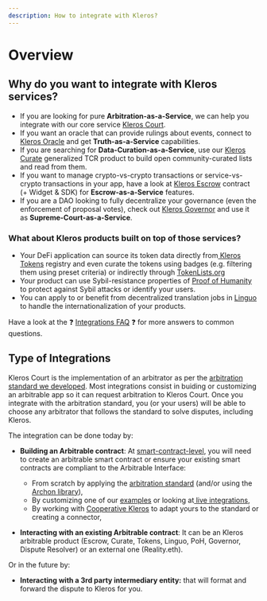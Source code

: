```yaml
---
description: How to integrate with Kleros?
---
```


# Overview

## Why do you want to integrate with Kleros services?

* If you are looking for pure **Arbitration-as-a-Service**, we can help you integrate with our core service [Kleros Court](https://kleros.gitbook.io/docs/products/court).
* If you want an oracle that can provide rulings about events, connect to [Kleros Oracle](https://kleros.gitbook.io/docs/products/oracle) and get **Truth-as-a-Service** capabilities.
* If you are searching for **Data-Curation-as-a-Service**, use our [Kleros Curate](https://kleros.gitbook.io/docs/products/curate) generalized TCR product to build open community-curated lists and read from them.
* If you want to manage crypto-vs-crypto transactions or service-vs-crypto transactions in your app, have a look at [Kleros Escrow](https://kleros.gitbook.io/docs/products/escrow) contract \(+ Widget & SDK\) for **Escrow-as-a-Service** features.
* If you are a DAO looking to fully decentralize your governance \(even the enforcement of proposal votes\), check out [Kleros Governor](https://kleros.gitbook.io/docs/products/governor) and use it as **Supreme-Court-as-a-Service**.

### What about Kleros products built on top of those services?

* Your DeFi application can source its token data directly from[ Kleros Tokens](https://kleros.gitbook.io/docs/products/tokens) registry and even curate the tokens using badges \(e.g. filtering them using preset criteria\) or indirectly through [TokenLists.org](https://tokenlists.org/token-list?url=t2crtokens.eth)
* Your product can use Sybil-resistance properties of [Proof of Humanity](https://kleros.gitbook.io/docs/products/proof-of-humanity) to protect against Sybil attacks or identify your users.
* You can apply to or benefit from decentralized translation jobs in [Linguo](https://kleros.gitbook.io/docs/products/linguo) to handle the internationalization of your products.

Have a look at the ❓ [Integrations FAQ](https://kleros.gitbook.io/docs/integrations/integrations-faq) ❓ for more answers to common questions.

## Type of Integrations

Kleros Court is the implementation of an arbitrator as per the [arbitration standard we developed](https://kleros.gitbook.io/docs/developer/erc-792-arbitration-standard). Most integrations consist in buiding or customizing an arbitrable app so it can request arbitration to Kleros Court. Once you integrate with the arbitration standard, you \(or your users\) will be able to choose any arbitrator that follows the standard to solve disputes, including Kleros.  
  
The integration can be done today by:

* **Building an Arbitrable contract**: At [smart-contract-level](https://kleros.gitbook.io/docs/integrations/overview#smart-contract-integration), you will need to create an arbitrable smart contract or ensure your existing smart contracts are compliant to the Arbitrable Interface:

  * From scratch by applying the [arbitration standard](https://kleros.gitbook.io/docs/developer/erc-792-arbitration-standard) \(and/or using the [Archon library](https://kleros.gitbook.io/docs/developer/archon-ethereum-arbitration-standard-api)\),
  * By customizing one of our [examples](https://github.com/kleros/kleros-interaction) or looking at[ live integrations](https://kleros.gitbook.io/docs/integrations/current-integrations),
  * By working with [Cooperative Kleros](mailto:contact@kleros.io) to adapt yours to the standard or creating a connector,

* **Interacting with an existing Arbitrable contract**: It can be an Kleros arbitrable product \(Escrow, Curate, Tokens, Linguo, PoH, Governor, Dispute Resolver\) or an external one \(Reality.eth\).

Or in the future by:

* **Interacting with a 3rd party intermediary entity:** that will format and forward the dispute to Kleros for you.



